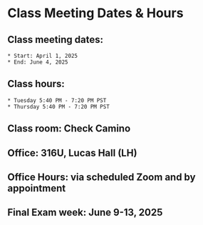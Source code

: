 # Class Meeting Dates & Hours

## Class meeting dates: 
	* Start: April 1, 2025
	* End: June 4, 2025

## Class hours:  
	* Tuesday 5:40 PM - 7:20 PM PST
	* Thursday 5:40 PM - 7:20 PM PST
	
## Class room: Check Camino

## Office: 316U, Lucas Hall (LH)

## Office Hours: via scheduled Zoom and by appointment

## Final Exam week: June 9-13, 2025

